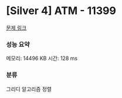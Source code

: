 
# [Silver 4] ATM - 11399

[문제 링크](https://www.acmicpc.net/problem/11399)
### 성능 요약

<p>메모리: 14496 KB 시간: 128 ms </p>

### 분류
그리디 알고리즘
정렬